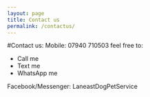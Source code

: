 ```yaml
---
layout: page
title: Contact us
permalink: /contactus/
---
```

#Contact us:
Mobile: 07940 710503 feel free to:
  - Call me
  - Text me
  - WhatsApp me
  
Facebook/Messenger: LaneastDogPetService